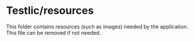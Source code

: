 # Testlic/resources

This folder contains resources (such as images) needed by the application. This file can
be removed if not needed.
